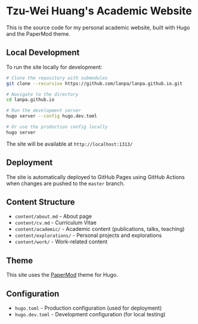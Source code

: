 # Tzu-Wei Huang's Academic Website

This is the source code for my personal academic website, built with Hugo and the PaperMod theme.

## Local Development

To run the site locally for development:

```bash
# Clone the repository with submodules
git clone --recursive https://github.com/lanpa/lanpa.github.io.git

# Navigate to the directory
cd lanpa.github.io

# Run the development server
hugo server --config hugo.dev.toml

# Or use the production config locally
hugo server
```

The site will be available at `http://localhost:1313/`

## Deployment

The site is automatically deployed to GitHub Pages using GitHub Actions when changes are pushed to the `master` branch.

## Content Structure

- `content/about.md` - About page
- `content/cv.md` - Curriculum Vitae
- `content/academic/` - Academic content (publications, talks, teaching)
- `content/explorations/` - Personal projects and explorations
- `content/work/` - Work-related content

## Theme

This site uses the [PaperMod](https://github.com/adityatelange/hugo-PaperMod) theme for Hugo.

## Configuration

- `hugo.toml` - Production configuration (used for deployment)
- `hugo.dev.toml` - Development configuration (for local testing)
